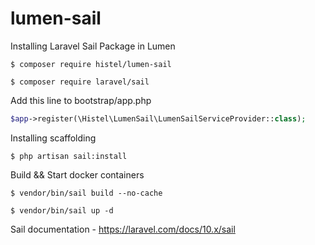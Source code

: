 # lumen-sail
Installing Laravel Sail Package in Lumen

```shell
$ composer require histel/lumen-sail
```

```shell
$ composer require laravel/sail
```

Add this line to bootstrap/app.php

```PHP
$app->register(\Histel\LumenSail\LumenSailServiceProvider::class);
```

Installing scaffolding

```shell
$ php artisan sail:install
```

Build && Start docker containers

```shell
$ vendor/bin/sail build --no-cache
```

```shell
$ vendor/bin/sail up -d
```

Sail documentation - https://laravel.com/docs/10.x/sail
